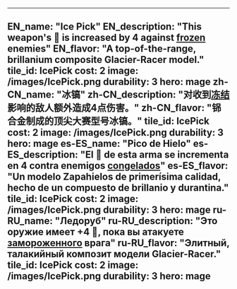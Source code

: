 ---

EN_name: "Ice Pick"
EN_description: "This weapon's 🔸 is increased by 4 against <u>frozen</u> enemies"
EN_flavor: "A top-of-the-range, brillanium composite Glacier-Racer model."
tile_id: IcePick
cost: 2
image: /images/IcePick.png
durability: 3
hero: mage
zh-CN_name: "冰镐"
zh-CN_description: "对收到<u>冻结</u>影响的敌人额外造成4点伤害。"
zh-CN_flavor: "铞合金制成的顶尖大赛型号冰镐。"
tile_id: IcePick
cost: 2
image: /images/IcePick.png
durability: 3
hero: mage
es-ES_name: "Pico de Hielo"
es-ES_description: "El 🔸 de esta arma se incrementa en 4 contra enemigos <u>congelados</u>"
es-ES_flavor: "Un modelo Zapahielos de primerísima calidad, hecho de un compuesto de brillanio y durantina."
tile_id: IcePick
cost: 2
image: /images/IcePick.png
durability: 3
hero: mage
ru-RU_name: "Ледоруб"
ru-RU_description: "Это оружие имеет +4 🔸, пока вы атакуете <u>замороженного</u> врага"
ru-RU_flavor: "Элитный, талакийный композит модели Glacier-Racer."
tile_id: IcePick
cost: 2
image: /images/IcePick.png
durability: 3
hero: mage
---